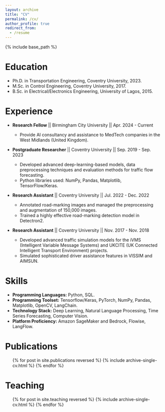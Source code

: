 ```yaml
---
layout: archive
title: "CV"
permalink: /cv/
author_profile: true
redirect_from:
  - /resume
---
```


{% include base_path %}

Education
======
* Ph.D. in Transportation Engineering, Coventry University, 2023.
* M.Sc. in Control Engineering, Coventry University, 2017.
* B.Sc. in Electrical/Electronics Engineering, University of Lagos, 2015.

Experience
======
* **Research Fellow** \|\| Birmingham City University \|\| Apr. 2024 - Current
  * Provide AI consultancy and assistance to MedTech companies in the West Midlands (United Kingdom).

* **Postgraduate Researcher** \|\| Coventry University \|\| Sep. 2019 - Sep. 2023
  * Developed advanced deep-learning-based models, data preprocessing techniques and evaluation methods for traffic flow forecasting.
  * Python libraries used: NumPy, Pandas, Matplotlib, TensorFlow/Keras. 

* **Research Assistant** \|\| Coventry University \|\| Jul. 2022 - Dec. 2022
  * Annotated road-marking images and managed the preprocessing and augmentation of 150,000 images.
  * Trained a highly effective road-marking detection model in Detectron2.

* **Research Assistant** \|\| Coventry University \|\| Nov. 2017 - Nov. 2018
  * Developed advanced traffic simulation models for the iVMS (Intelligent Variable Message Systems) and UKCITE (UK Connected Intelligent Transport Environment) projects.
  * Simulated sophisticated driver assistance features in VISSIM and AIMSUN.
  
Skills
======
* **Programming Languages:** Python, SQL.
* **Programming Toolset:** Tensorflow/Keras, PyTorch, NumPy, Pandas, Matplotlib, OpenCV, LangChain.
* **Technology Stack:** Deep Learning, Natural Language Processing, Time Series Forecasting, Computer Vision. 
* **Platform Proficiency:** Amazon SageMaker and Bedrock, Flowise, LangFlow.

Publications
======
  <ul>{% for post in site.publications reversed %}
    {% include archive-single-cv.html %}
  {% endfor %}</ul>
  
<!--
Talks
 ======
  <ul>{% for post in site.talks reversed %}
    {% include archive-single-talk-cv.html  %}
  {% endfor %}</ul>
-->
  
Teaching
======
  <ul>{% for post in site.teaching reversed %}
    {% include archive-single-cv.html %}
  {% endfor %}</ul>
  
<!--
Service and leadership
======
* Currently signed in to 43 different slack teams
-->
